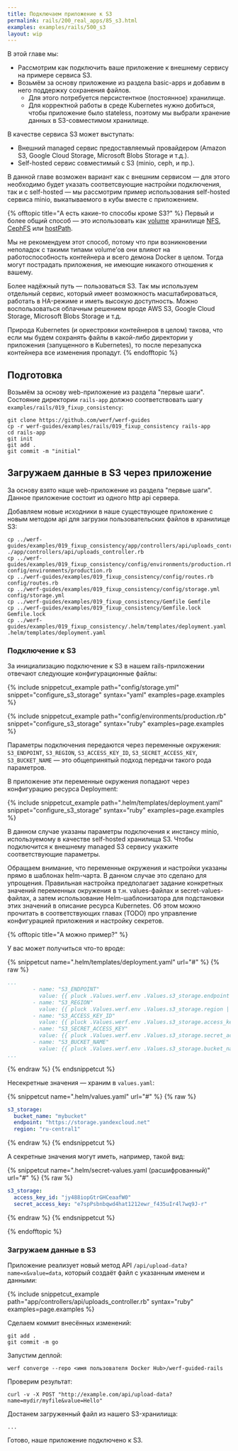```yaml
---
title: Подключаем приложение к S3
permalink: rails/200_real_apps/85_s3.html
examples: examples/rails/500_s3
layout: wip
---
```


В этой главе мы:
- Рассмотрим как подключить ваше приложение к внешнему сервису на примере сервиса S3.
- Возьмём за основу приложение из раздела basic-apps и добавим в него поддержку сохранения файлов. 
    - Для этого потребуется персистентное (постоянное) хранилище.
    - Для корректной работы в среде Kubernetes нужно добиться, чтобы приложение было stateless, поэтому мы выбрали хранение данных в S3-совместимом хранилище.

В качестве сервиса S3 может выступать:
- Внешний managed сервис предоставляемый провайдером (Amazon S3, Google Cloud Storage, Microsoft Blobs Storage и т.д.).
- Self-hosted сервис совместимый с S3 (minio, ceph, и пр.).

В данной главе возможен вариант как с внешним сервисом — для этого необходимо будет указать соответсвующие настройки подключения, так и с self-hosted — мы рассмотрим пример использования self-hosted сервиса minio, выкатываемого в кубы вместе с приложением.

{% offtopic title="А есть какие-то способы кроме S3?" %}
Первый и более общий способ — это использовать как [volume](https://kubernetes.io/docs/concepts/storage/volumes/) хранилище [NFS](https://kubernetes.io/docs/concepts/storage/volumes/#nfs), [CephFS](https://kubernetes.io/docs/concepts/storage/volumes/#cephfs) или [hostPath](https://kubernetes.io/docs/concepts/storage/volumes/#hostpath).

Мы не рекомендуем этот способ, потому что при возникновении неполадок с такими типами volume’ов они влияют на работоспособность контейнера и всего демона Docker в целом. Тогда могут пострадать приложения, не имеющие никакого отношения к вашему.

Более надёжный путь — пользоваться S3. Так мы используем отдельный сервис, который имеет возможность масштабироваться, работать в HA-режиме и иметь высокую доступность. Можно воспользоваться облачным решением вроде AWS S3, Google Cloud Storage, Microsoft Blobs Storage и т.д.

Природа Kubernetes (и оркестровки контейнеров в целом) такова, что если мы будем сохранять файлы в какой-либо директории у приложения (запущенного в Kubernetes), то после перезапуска контейнера все изменения пропадут.
{% endofftopic %}

<cut>

<!-- TODO: Надо сделать шаг подготовка сворачиваемым и по умолчанию свёрнутым -->

## Подготовка

Возьмём за основу web-приложение из раздела "первые шаги". Состояние директории `rails-app` должно соответствовать шагу `examples/rails/019_fixup_consistency`:

```
git clone https://github.com/werf/werf-guides
cp -r werf-guides/examples/rails/019_fixup_consistency rails-app
cd rails-app
git init
git add .
git commit -m "initial"
```
</cut>

## Загружаем данные в S3 через приложение

За основу взято наше web-приложение из раздела "первые шаги". Данное приложение состоит из одного http api сервера.

Добавляем новые исходники в наше существующее приложение с новым методом api для загрузки пользовательских файлов в хранилище S3:

```shell
cp ../werf-guides/examples/019_fixup_consistency/app/controllers/api/uploads_controller.rb ./app/controllers/api/uploads_controller.rb
cp ../werf-guides/examples/019_fixup_consistency/config/environments/production.rb config/environments/production.rb
cp ../werf-guides/examples/019_fixup_consistency/config/routes.rb config/routes.rb
cp ../werf-guides/examples/019_fixup_consistency/config/storage.yml config/storage.yml
cp ../werf-guides/examples/019_fixup_consistency/Gemfile Gemfile
cp ../werf-guides/examples/019_fixup_consistency/Gemfile.lock Gemfile.lock
cp ../werf-guides/examples/019_fixup_consistency/.helm/templates/deployment.yaml .helm/templates/deployment.yaml
```

### Подключение к S3

За инициализацию подключение к S3 в нашем rails-приложении отвечают следующие конфигурационные файлы:

{% include snippetcut_example path="config/storage.yml" snippet="configure_s3_storage" syntax="yaml" examples=page.examples %}

{% include snippetcut_example path="config/environments/production.rb" snippet="configure_s3_storage" syntax="ruby" examples=page.examples %}

Параметры подключения передаются через переменные окружения: `S3_ENDPOINT`, `S3_REGION`, `S3_ACCESS_KEY_ID`, `S3_SECRET_ACCESS_KEY`, `S3_BUCKET_NAME` — это общепринятый подход передачи такого рода параметров.

В приложение эти переменные окружения попадают через конфигурацию ресурса Deployment:

{% include snippetcut_example path=".helm/templates/deployment.yaml" snippet="configure_s3_storage" syntax="ruby" examples=page.examples %}

В данном случае указаны параметры подключения к инстансу minio, используемому в качестве self-hosted хранилища S3. Чтобы подключится к внешнему managed S3 сервису укажите соответствующие параметры.

Обращаем внимание, что переменные окружения и настройки указаны прямо в шаблонах helm-чарта. В данном случае это сделано для упрощения. Правильная настройка предполагает задание конкретных значений переменных окружения в т.н. values-файлах и secret-values-файлах, а затем использование Helm-шаблонизатора для подстановки этих значений в описание ресурса Kubernetes. Об этом можно прочитать в соответствующих главах (TODO) про управление конфигурацией приложения и настройку секретов.

{% offtopic title="А можно пример?" %}

У вас может получиться что-то вроде:

{% snippetcut name=".helm/templates/deployment.yaml" url="#" %}
{% raw %}
```yaml
...
        - name: "S3_ENDPOINT"
          value: {{ pluck .Values.werf.env .Values.s3_storage.endpoint | first | default .Values.s3_storage.endpoint._default | quote }}
        - name: "S3_REGION"
          value: {{ pluck .Values.werf.env .Values.s3_storage.region | first | default .Values.s3_storage.region._default | quote }}
        - name: "S3_ACCESS_KEY_ID"
          value: {{ pluck .Values.werf.env .Values.s3_storage.access_key_id | first | default .Values.s3_storage.access_key_id._default | quote }}
        - name: "S3_SECRET_ACCESS_KEY"
          value: {{ pluck .Values.werf.env .Values.s3_storage.secret_access_key | first | default .Values.s3_storage.secret_access_key._default | quote }}
        - name: "S3_BUCKET_NAME"
          value: {{ pluck .Values.werf.env .Values.s3_storage.bucket_name | first | default .Values.s3_storage.bucket_name._default | quote }}
...
``` 
{% endraw %}
{% endsnippetcut %}

Несекретные значения — храним в `values.yaml`:

{% snippetcut name=".helm/values.yaml" url="#" %}
{% raw %}
```yaml
s3_storage:
  bucket_name: "mybucket"
  endpoint: "https://storage.yandexcloud.net"
  region: "ru-central1"
```
{% endraw %}
{% endsnippetcut %}

А секретные значения могут иметь, например, такой вид:

{% snippetcut name=".helm/secret-values.yaml (расшифрованный)" url="#" %}
{% raw %}
```yaml
s3_storage:
  access_key_id: "jy488iopGtrGHCeaafW0"
  secret_access_key: "e7spPsbnbqwd4hat1212ewr_f435uIr4l7wq9J-r"
```
{% endraw %}
{% endsnippetcut %}

{% endofftopic %}

### Загружаем данные в S3

Приложение реализует новый метод API `/api/upload-data?name=x&value=data`, который создаёт файл с указанным именем и данными:

{% include snippetcut_example path="app/controllers/api/uploads_controller.rb" syntax="ruby" examples=page.examples %}

Сделаем коммит внесённых изменений:

```shell
git add .
git commit -m go
```

Запустим деплой:

```shell
werf converge --repo <имя пользователя Docker Hub>/werf-guided-rails
```

Проверим результат:
    
```
curl -v -X POST "http://example.com/api/upload-data?name=mydir/myfile&value=Hello"
```

Достанем загруженный файл из нашего S3-хранилища:

```
...
```

Готово, наше приложение подключено к S3.
